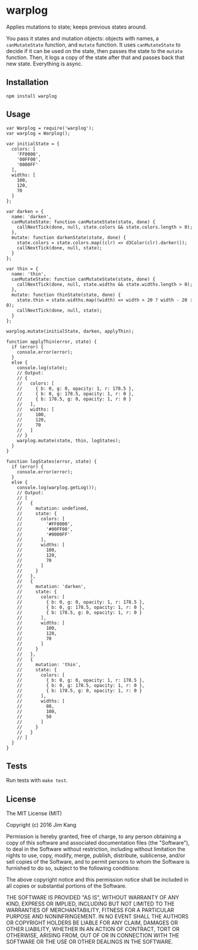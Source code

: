 warplog
==================

Applies mutations to state; keeps previous states around.

You pass it states and mutation objects: objects with names, a `canMutateState` function, and `mutate` function. It uses `canMutateState` to decide if it can be used on the state, then passes the state to the `mutate` function. Then, it logs a copy of the state after that and passes back that new state. Everything is async.

Installation
------------

    npm install warplog

Usage
-----

    var Warplog = require('warplog');
    var warplog = Warplog();

    var initialState = {
      colors: [
        'FF0000',
        '00FF00',
        '0000FF'
      ],
      widths: [
        100,
        120,
        70
      ]
    };

    var darken = {
      name: 'darken',
      canMutateState: function canMutateState(state, done) {
        callNextTick(done, null, state.colors && state.colors.length > 0);
      },
      mutate: function darkenState(state, done) {
        state.colors = state.colors.map((clr) => d3Color(clr).darker());
        callNextTick(done, null, state);
      }
    };

    var thin = {
      name: 'thin',
      canMutateState: function canMutateState(state, done) {
        callNextTick(done, null, state.widths && state.widths.length > 0);
      },
      mutate: function thinState(state, done) {
        state.thin = state.widths.map((width) => width > 20 ? width - 20 : 0);
        callNextTick(done, null, state);
      }
    };

    warplog.mutate(initialState, darken, applyThin);

    function applyThin(error, state) {
      if (error) {
        console.error(error);
      }
      else {
        console.log(state);
        // Output:
        // {
        //   colors: [
        //     { b: 0, g: 0, opacity: 1, r: 178.5 },
        //     { b: 0, g: 178.5, opacity: 1, r: 0 },
        //     { b: 178.5, g: 0, opacity: 1, r: 0 }
        //   ],
        //   widths: [
        //     100,
        //     120,
        //     70
        //   ]
        // }
        warplog.mutate(state, thin, logStates);
      }
    }

    function logStates(error, state) {
      if (error) {
        console.error(error);
      }
      else {
        console.log(warplog.getLog());
        // Output:
        // [
        //   {
        //     mutation: undefined,
        //     state: {
        //       colors: [
        //         '#FF0000',
        //         '#00FF00',
        //         '#0000FF'
        //       ],
        //       widths: [
        //         100,
        //         120,
        //         70
        //       ]
        //     }
        //   },
        //   {
        //     mutation: 'darken',
        //     state: {
        //       colors: [
        //         { b: 0, g: 0, opacity: 1, r: 178.5 },
        //         { b: 0, g: 178.5, opacity: 1, r: 0 },
        //         { b: 178.5, g: 0, opacity: 1, r: 0 }
        //       ],
        //       widths: [
        //         100,
        //         120,
        //         70
        //       ]          
        //     }
        //   },
        //   {
        //     mutation: 'thin',
        //     state: {
        //       colors: [
        //         { b: 0, g: 0, opacity: 1, r: 178.5 },
        //         { b: 0, g: 178.5, opacity: 1, r: 0 },
        //         { b: 178.5, g: 0, opacity: 1, r: 0 }
        //       ],
        //       widths: [
        //         80,
        //         100,
        //         50
        //       ]
        //     }
        //   }
        // ]
      }
    }

Tests
-----

Run tests with `make test`.

License
-------

The MIT License (MIT)

Copyright (c) 2016 Jim Kang

Permission is hereby granted, free of charge, to any person obtaining a copy
of this software and associated documentation files (the "Software"), to deal
in the Software without restriction, including without limitation the rights
to use, copy, modify, merge, publish, distribute, sublicense, and/or sell
copies of the Software, and to permit persons to whom the Software is
furnished to do so, subject to the following conditions:

The above copyright notice and this permission notice shall be included in
all copies or substantial portions of the Software.

THE SOFTWARE IS PROVIDED "AS IS", WITHOUT WARRANTY OF ANY KIND, EXPRESS OR
IMPLIED, INCLUDING BUT NOT LIMITED TO THE WARRANTIES OF MERCHANTABILITY,
FITNESS FOR A PARTICULAR PURPOSE AND NONINFRINGEMENT. IN NO EVENT SHALL THE
AUTHORS OR COPYRIGHT HOLDERS BE LIABLE FOR ANY CLAIM, DAMAGES OR OTHER
LIABILITY, WHETHER IN AN ACTION OF CONTRACT, TORT OR OTHERWISE, ARISING FROM,
OUT OF OR IN CONNECTION WITH THE SOFTWARE OR THE USE OR OTHER DEALINGS IN
THE SOFTWARE.
